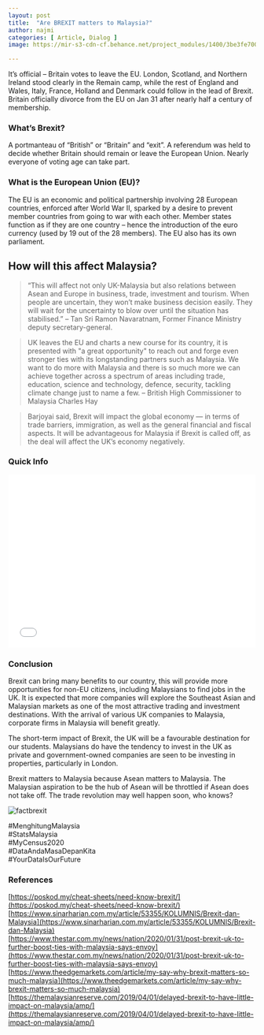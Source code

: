 ```yaml
---
layout: post
title:  "Are BREXIT matters to Malaysia?"
author: najmi
categories: [ Article, Dialog ]
image: https://mir-s3-cdn-cf.behance.net/project_modules/1400/3be3fe70096893.5b97f925af113.jpg

---
```

It’s official – Britain votes to leave the EU. London, Scotland, and Northern Ireland stood clearly in the Remain camp, while the rest of England and Wales, Italy, France, Holland and Denmark could follow in the lead of Brexit. Britain officially divorce from the EU on Jan 31 after nearly half a century of membership. 

### What’s Brexit?
A portmanteau of “British” or “Britain” and “exit”. A referendum was held to decide whether Britain should remain or leave the European Union. Nearly everyone of voting age can take part.

### What is the European Union (EU)?
The EU is an economic and political partnership involving 28 European countries, enforced after World War II, sparked by a desire to prevent member countries from going to war with each other. Member states function as if they are one country – hence the introduction of the euro currency (used by 19 out of the 28 members). The EU also has its own parliament.

## How will this affect Malaysia?
> “This will affect not only UK-Malaysia but also relations between Asean and Europe in business, trade, investment and tourism. When people are uncertain, they won’t make business decision easily. They will wait for the uncertainty to blow over until the situation has stabilised.” 
– Tan Sri Ramon Navaratnam, Former Finance Ministry deputy secretary-general.

> UK leaves the EU and charts a new course for its country, it is presented with "a great opportunity" to reach out and forge even stronger ties with its longstanding partners such as Malaysia.  We want to do more with Malaysia and there is so much more we can achieve together across a spectrum of areas including trade, education, science and technology, defence, security, tackling climate change just to name a few.
– British High Commissioner to Malaysia Charles Hay

> Barjoyai said, Brexit will impact the global economy — in terms of trade barriers, immigration, as well as the general financial and fiscal aspects. It will be advantageous for Malaysia if Brexit is called off, as the deal will affect the UK’s economy negatively.

### Quick Info
<iframe title="People-to-people relationship | UK-Malaysia" aria-label="Long Table" id="datawrapper-chart-y1OFB" src="//datawrapper.dwcdn.net/y1OFB/1/" scrolling="no" frameborder="0" style="width: 0; min-width: 100% !important; border: none;" height="351"></iframe><script type="text/javascript">!function(){"use strict";window.addEventListener("message",function(a){if(void 0!==a.data["datawrapper-height"])for(var e in a.data["datawrapper-height"]){var t=document.getElementById("datawrapper-chart-"+e)||document.querySelector("iframe[src*='"+e+"']");t&&(t.style.height=a.data["datawrapper-height"][e]+"px")}})}();
</script>

### Conclusion
Brexit can bring many benefits to our country, this will provide more opportunities for non-EU citizens, including Malaysians to find jobs in the UK. It is expected that more companies will explore the Southeast Asian and Malaysian markets as one of the most attractive trading and investment destinations. With the arrival of various UK companies to Malaysia, corporate firms in Malaysia will benefit greatly.

The short-term impact of Brexit, the UK will be a favourable destination for our students. Malaysians do have the tendency to invest in the UK as private and government-owned companies are seen to be investing in properties, particularly in London.

Brexit matters to Malaysia because Asean matters to Malaysia. The Malaysian aspiration to be the hub of Asean will be throttled if Asean does not take off. The trade revolution may well happen soon, who knows?

![factbrexit](https://lh3.googleusercontent.com/-0K-ym3XomO8/XjfIWMbRJqI/AAAAAAAAAHM/E1--m07T1Fc3WfFv-xu11BqPUaKfW7jawCK8BGAsYHg/s0/2020-02-02.jpg) 

#MenghitungMalaysia<br>
#StatsMalaysia<br>
#MyCensus2020<br>
#DataAndaMasaDepanKita<br>
#YourDataIsOurFuture</p>

### References
[https://poskod.my/cheat-sheets/need-know-brexit/](https://poskod.my/cheat-sheets/need-know-brexit/)<br>
[https://www.sinarharian.com.my/article/53355/KOLUMNIS/Brexit-dan-Malaysia](https://www.sinarharian.com.my/article/53355/KOLUMNIS/Brexit-dan-Malaysia)<br>
[https://www.thestar.com.my/news/nation/2020/01/31/post-brexit-uk-to-further-boost-ties-with-malaysia-says-envoy](https://www.thestar.com.my/news/nation/2020/01/31/post-brexit-uk-to-further-boost-ties-with-malaysia-says-envoy)<br>
[https://www.theedgemarkets.com/article/my-say-why-brexit-matters-so-much-malaysia](https://www.theedgemarkets.com/article/my-say-why-brexit-matters-so-much-malaysia)<br>
[https://themalaysianreserve.com/2019/04/01/delayed-brexit-to-have-little-impact-on-malaysia/amp/](https://themalaysianreserve.com/2019/04/01/delayed-brexit-to-have-little-impact-on-malaysia/amp/)<br>

